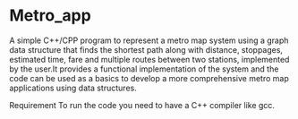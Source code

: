 # Metro_app
A simple C++/CPP program to represent a metro map system using a graph data structure that finds the shortest path along with distance, stoppages, estimated time, fare and multiple routes between two stations, implemented by the user.It provides a functional implementation of the system and the code can be used as a basics to develop a more comprehensive metro map applications using data structures.

Requirement
To run the code you need to have a C++ compiler like gcc.


